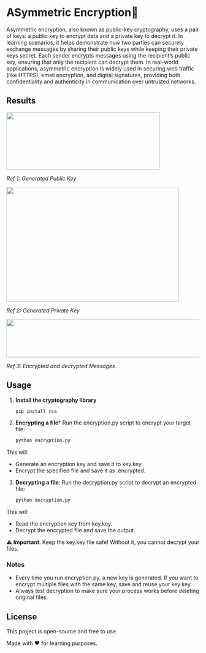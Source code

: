 # ASymmetric Encryption🔐

Asymmetric encryption, also known as public-key cryptography, uses a pair of keys: a public key to encrypt data and a private key to decrypt it. In learning scenarios, it helps demonstrate how two parties can securely exchange messages by sharing their public keys while keeping their private keys secret. Each sender encrypts messages using the recipient’s public key, ensuring that only the recipient can decrypt them. 
In real-world applications, asymmetric encryption is widely used in securing web traffic (like HTTPS), email encryption, and digital signatures, providing both confidentiality and authenticity in communication over untrusted networks.
## Results
<img src="https://github.com/user-attachments/assets/28069cc8-fbcb-4838-b619-142eabe69a2d" width="400" height="150"/>

*Ref 1: Generated Public Key*

<img src="https://github.com/user-attachments/assets/142d8825-edca-4aa6-96d3-c026788aa42f" width="450" height="300"/>

*Ref 2: Generated Private Key*

<img src="https://github.com/user-attachments/assets/343cadde-e845-4a48-9464-3ffd517bbcc2" width="600" height="100"/>

*Ref 3: Encrypted and decrypted Messages*


## Usage 
1. **Install the cryptography library**
   ```sh
   pip install rsa
   
2. **Encrypting a file***
   Run the encryption.py script to encrypt your target file:
   ```sh
   python encryption.py
 This will:
 - Generate an encryption key and save it to key.key.
 - Encrypt the specified file and save it as <filename>.encrypted.
  
3. **Decrypting a file**:
   Run the decryption.py script to decrypt an encrypted file:
   ```sh
   python decryption.py
 This will:
 - Read the encryption key from key.key.
 - Decrypt the encrypted file and save the output.

⚠️ **Important**:
Keep the key.key file safe! Without it, you cannot decrypt your files.

### Notes
- Every time you run encryption.py, a new key is generated. If you want to encrypt multiple files with the same key, save and reuse your key.key.
- Always test decryption to make sure your process works before deleting original files.

## License
This project is open-source and free to use.

Made with ❤️ for learning purposes.








